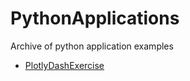 # PythonApplications
Archive of python application examples

* [PlotlyDashExercise](./PlotlyDashExercise)

